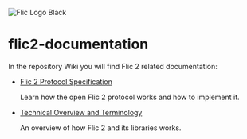 ![Flic Logo Black](https://user-images.githubusercontent.com/2717016/70526105-1bbaa200-1b49-11ea-9aa0-49e7959300c3.png)

# flic2-documentation

In the repository Wiki you will find Flic 2 related documentation:

* [Flic 2 Protocol Specification](https://github.com/50ButtonsEach/flic2-documentation/wiki/Flic-2-Protocol-Specification)

	Learn how the open Flic 2 protocol works and how to implement it.

* [Technical Overview and Terminology](https://github.com/50ButtonsEach/flic2-documentation/wiki/Technical-Overview-and-Terminology)

	An overview of how Flic 2 and its libraries works.